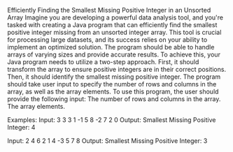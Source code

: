  Efficiently Finding the Smallest Missing Positive Integer in an Unsorted Array
Imagine you are developing a powerful data analysis tool, and you're tasked with creating a Java program that can efficiently find the smallest positive integer missing from an unsorted integer array. This tool is crucial for processing large datasets, and its success relies on your ability to implement an optimized solution. The program should be able to handle arrays of varying sizes and provide accurate results.
To achieve this, your Java program needs to utilize a two-step approach. First, it should transform the array to ensure positive integers are in their correct positions. Then, it should identify the smallest missing positive integer. The program should take user input to specify the number of rows and columns in the array, as well as the array elements.
To use this program, the user should provide the following input:
The number of rows and columns in the array.
The array elements.

Examples:
Input: 3 3
	   3 1 -1
	   5 8 -2
	   7 2 0
Output: Smallest Missing Positive Integer: 4

Input: 2 4
       6 2 1 4 
	   -3 5 7 8
Output: Smallest Missing Positive Integer: 3
